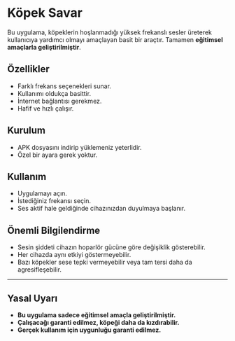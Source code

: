 # Köpek Savar

Bu uygulama, köpeklerin hoşlanmadığı yüksek frekanslı sesler üreterek kullanıcıya yardımcı olmayı amaçlayan basit bir araçtır. Tamamen **eğitimsel amaçlarla geliştirilmiştir**.  

## Özellikler
- Farklı frekans seçenekleri sunar.
- Kullanımı oldukça basittir.
- İnternet bağlantısı gerekmez.
- Hafif ve hızlı çalışır.

## Kurulum
- APK dosyasını indirip yüklemeniz yeterlidir.  
- Özel bir ayara gerek yoktur.  

## Kullanım
- Uygulamayı açın.  
- İstediğiniz frekansı seçin.  
- Ses aktif hale geldiğinde cihazınızdan duyulmaya başlanır.  

## Önemli Bilgilendirme
- Sesin şiddeti cihazın hoparlör gücüne göre değişiklik gösterebilir.  
- Her cihazda aynı etkiyi göstermeyebilir.  
- Bazı köpekler sese tepki vermeyebilir veya tam tersi daha da agresifleşebilir.  

---

## Yasal Uyarı
- **Bu uygulama sadece eğitimsel amaçla geliştirilmiştir.**  
- **Çalışacağı garanti edilmez, köpeği daha da kızdırabilir.**  
- **Gerçek kullanım için uygunluğu garanti edilmez.**  

